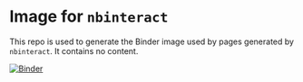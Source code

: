 # Image for `nbinteract`

This repo is used to generate the Binder image used by pages generated by
`nbinteract`. It contains no content.

[![Binder](https://mybinder.org/badge.svg)](https://mybinder.org/v2/gh/JordanBeary/nbinteract-image/master)

